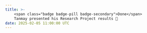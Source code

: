 ```yaml
---
title: >-
    <span class="badge badge-pill badge-secondary">Done</span>
    Tanmay presented his Research Project results 🥂
date: 2025-02-05 11:00:00 UTC
---
```

